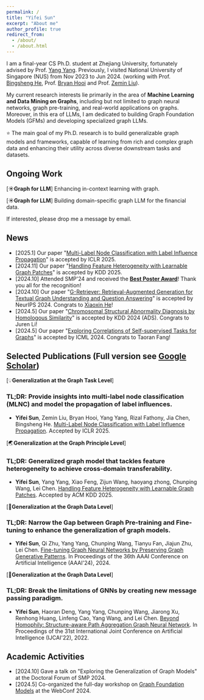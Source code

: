 ```yaml
---
permalink: /
title: "Yifei Sun"
excerpt: "About me"
author_profile: true
redirect_from: 
  - /about/
  - /about.html
---
```


I am a final-year CS Ph.D. student at Zhejiang University, fortunately advised by Prof. [Yang Yang](http://yangy.org/). Previously, I visited National University of Singapore (NUS) from Nov 2023 to Jun 2024. (working with Prof. [Bingsheng He](https://www.comp.nus.edu.sg/~hebs/), Prof. [Bryan Hooi](https://bhooi.github.io/) and Prof. [Zemin Liu](https://zemin-liu.github.io/)).

My current research interests lie primarily in the area of **Machine Learning and Data Mining on Graphs**, including but not limited to graph neural networks, graph pre-training, and real-world applications on graphs. Moreover, in this era of LLMs, I am dedicated to building Graph Foundation Models (GFMs) and developing specialized graph LLMs.

⭐️ The main goal of my Ph.D. research is to build generalizable graph models and frameworks, capable of learning from rich and complex graph data and enhancing their utility across diverse downstream tasks and datasets.



Ongoing Work
------

[☀️**Graph for LLM**] Enhancing in-context learning with graph.

[☀️**Graph for LLM**] Building domain-specific graph LLM for the financial data.

<!-- - [🌏**Generalization at the Graph Principle Level**] Towards Graph Foundation Model across Domains. -->
<!-- - [💡**Generalization at the Graph Task Level**] Graph LLM for Zero-Shot Node Classification. -->
<!-- - [💡**Generalization at the Graph Task Level**] Tackling Multi-label Node Classification. (Under Review) -->
  
If interested, please drop me a message by email.

News
------

- [2025.1] Our paper "[Multi-Label Node Classification with Label Influence Propagation](https://openreview.net/forum?id=3X3LuwzZrl&referrer=%5BAuthor%20Console%5D(%2Fgroup%3Fid%3DICLR.cc%2F2025%2FConference%2FAuthors%23your-submissions))" is accepted by ICLR 2025.
- [2024.11] Our paper "[Handling Feature Heterogeneity with Learnable Graph Patches](http://yangy.org/works/gnn/KDD25_GraphPatches.pdf)" is accepted by KDD 2025.
- [2024.10] Attended SMP'24 and received the [**Best Poster Award**](https://mp.weixin.qq.com/s/7z6ehuyRZJb2CkSUtOvMww)! Thank you all for the recognition!
- [2024.10] Our paper "[G-Retriever: Retrieval-Augmented Generation for Textual Graph Understanding and Question Answering](https://arxiv.org/abs/2402.07630)" is accepted by NeurIPS 2024. Congrats to [Xiaoxin He](https://xiaoxinhe.github.io/)!
- [2024.5] Our paper "[Chromosomal Structural Abnormality Diagnosis by Homologous Similarity](https://arxiv.org/abs/2407.08204)" is accepted by KDD 2024 (ADS). Congrats to Juren Li!
- [2024.5] Our paper "[Exploring Correlations of Self-supervised Tasks for Graphs](https://arxiv.org/abs/2405.04245)" is accepted by ICML 2024. Congrats to Taoran Fang!

Selected Publications (Full version see [Google Scholar](https://scholar.google.com/citations?user=9mxdFawAAAAJ))
------

[💡**Generalization at the Graph Task Level**]

### TL;DR: Provide insights into multi-label node classification (MLNC) and model the propagation of label influences.

- **Yifei Sun**, Zemin Liu, Bryan Hooi, Yang Yang, Rizal Fathony, Jia Chen, Bingsheng He. [Multi-Label Node Classification with Label Influence Propagation](https://openreview.net/forum?id=3X3LuwzZrl&referrer=%5BAuthor%20Console%5D(%2Fgroup%3Fid%3DICLR.cc%2F2025%2FConference%2FAuthors%23your-submissions)). Accepted by ICLR 2025.

[🌏**Generalization at the Graph Principle Level**]

### TL;DR: Generalized graph model that tackles feature heterogeneity to achieve cross-domain transferability.

- **Yifei Sun**, Yang Yang, Xiao Feng, Zijun Wang, haoyang zhong, Chunping Wang, Lei Chen.  [Handling Feature Heterogeneity with Learnable Graph Patches](http://yangy.org/works/gnn/KDD25_GraphPatches.pdf). Accepted by ACM KDD 2025.

[🎈**Generalization at the Graph Data Level**]

### TL;DR: Narrow the Gap between Graph Pre-training and Fine-tuning to enhance the generalization of graph models.

- **Yifei Sun**, Qi Zhu, Yang Yang, Chunping Wang, Tianyu Fan, Jiajun Zhu, Lei Chen. [Fine-tuning Graph Neural Networks by Preserving Graph Generative Patterns](https://arxiv.org/abs/2312.13583). In Proceedings of the 36th AAAI Conference on Artificial Intelligence (AAAI'24), 2024.

[🎈**Generalization at the Graph Data Level**]

### TL;DR: Break the limitations of GNNs by creating new message passing paradigm.

- **Yifei Sun**, Haoran Deng, Yang Yang, Chunping Wang, Jiarong Xu, Renhong Huang, Linfeng Cao, Yang Wang, and Lei Chen. [Beyond Homophily: Structure-aware Path Aggregation Graph Neural Network](https://www.ijcai.org/proceedings/2022/0310.pdf). In Proceedings of the 31st International Joint Conference on Artificial Intelligence (IJCAI'22), 2022.

Academic Activities
------

- [2024.10] Gave a talk on "Exploring the Generalization of Graph Models" at the Doctoral Forum of SMP 2024.
- [2024.5] Co-organized the full-day workshop on [Graph Foundation Models](https://www.www24gfm.com/) at the WebConf 2024.
